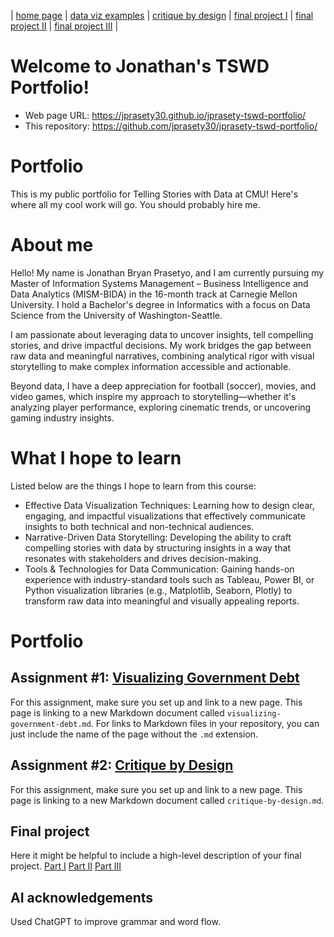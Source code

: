 | [home page](https://jprasety30.github.io/jprasety-tswd-portfolio/) | [data viz examples](dataviz-examples) | [critique by design](critique-by-design) | [final project I](final-project-part-one) | [final project II](final-project-part-two) | [final project III](final-project-part-three) |

# Welcome to Jonathan's TSWD Portfolio!

- Web page URL: https://jprasety30.github.io/jprasety-tswd-portfolio/
- This repository: https://github.com/jprasety30/jprasety-tswd-portfolio/

# Portfolio
This is my public portfolio for Telling Stories with Data at CMU!  Here's where all my cool work will go.  You should probably hire me. 

# About me
Hello! My name is Jonathan Bryan Prasetyo, and I am currently pursuing my Master of Information Systems Management – Business Intelligence and Data Analytics (MISM-BIDA) in the 16-month track at Carnegie Mellon University. I hold a Bachelor's degree in Informatics with a focus on Data Science from the University of Washington-Seattle.

I am passionate about leveraging data to uncover insights, tell compelling stories, and drive impactful decisions. My work bridges the gap between raw data and meaningful narratives, combining analytical rigor with visual storytelling to make complex information accessible and actionable.

Beyond data, I have a deep appreciation for football (soccer), movies, and video games, which inspire my approach to storytelling—whether it's analyzing player performance, exploring cinematic trends, or uncovering gaming industry insights.

# What I hope to learn
Listed below are the things I hope to learn from this course:

- Effective Data Visualization Techniques: Learning how to design clear, engaging, and impactful visualizations that effectively communicate insights to both technical and non-technical audiences.
- Narrative-Driven Data Storytelling: Developing the ability to craft compelling stories with data by structuring insights in a way that resonates with stakeholders and drives decision-making.
- Tools & Technologies for Data Communication: Gaining hands-on experience with industry-standard tools such as Tableau, Power BI, or Python visualization libraries (e.g., Matplotlib, Seaborn, Plotly) to transform raw data into meaningful and visually appealing reports.

# Portfolio

## Assignment #1: [Visualizing Government Debt](visualizing-government-debt)
For this assignment, make sure you set up and link to a new page.  This page is linking to a new Markdown document called `visualizing-government-debt.md`.  For links to Markdown files in your repository, you can just include the name of the page without the `.md` extension. 

## Assignment #2: [Critique by Design](critique-by-design)
For this assignment, make sure you set up and link to a new page.  This page is linking to a new Markdown document called `critique-by-design.md`.  

## Final project
Here it might be helpful to include a high-level description of your final project. 
[Part I](final-project-part-one)
[Part II](final-project-part-two)
[Part III](final-project-part-three)


## AI acknowledgements
Used ChatGPT to improve grammar and word flow.

